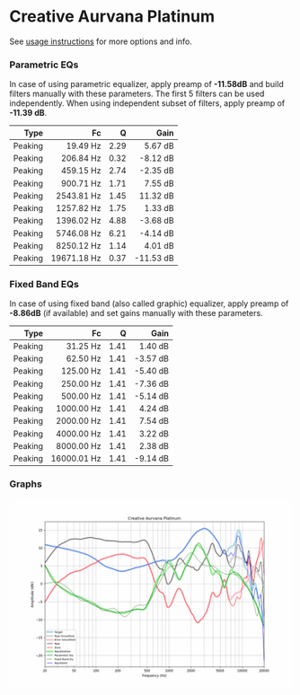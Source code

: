 # Creative Aurvana Platinum
See [usage instructions](https://github.com/jaakkopasanen/AutoEq#usage) for more options and info.

### Parametric EQs
In case of using parametric equalizer, apply preamp of **-11.58dB** and build filters manually
with these parameters. The first 5 filters can be used independently.
When using independent subset of filters, apply preamp of **-11.39 dB**.

| Type    | Fc          |    Q | Gain      |
|--------:|------------:|-----:|----------:|
| Peaking | 19.49 Hz    | 2.29 | 5.67 dB   |
| Peaking | 206.84 Hz   | 0.32 | -8.12 dB  |
| Peaking | 459.15 Hz   | 2.74 | -2.35 dB  |
| Peaking | 900.71 Hz   | 1.71 | 7.55 dB   |
| Peaking | 2543.81 Hz  | 1.45 | 11.32 dB  |
| Peaking | 1257.82 Hz  | 1.75 | 1.33 dB   |
| Peaking | 1396.02 Hz  | 4.88 | -3.68 dB  |
| Peaking | 5746.08 Hz  | 6.21 | -4.14 dB  |
| Peaking | 8250.12 Hz  | 1.14 | 4.01 dB   |
| Peaking | 19671.18 Hz | 0.37 | -11.53 dB |

### Fixed Band EQs
In case of using fixed band (also called graphic) equalizer, apply preamp of **-8.86dB**
(if available) and set gains manually with these parameters.

| Type    | Fc          |    Q | Gain     |
|--------:|------------:|-----:|---------:|
| Peaking | 31.25 Hz    | 1.41 | 1.40 dB  |
| Peaking | 62.50 Hz    | 1.41 | -3.57 dB |
| Peaking | 125.00 Hz   | 1.41 | -5.40 dB |
| Peaking | 250.00 Hz   | 1.41 | -7.36 dB |
| Peaking | 500.00 Hz   | 1.41 | -5.14 dB |
| Peaking | 1000.00 Hz  | 1.41 | 4.24 dB  |
| Peaking | 2000.00 Hz  | 1.41 | 7.54 dB  |
| Peaking | 4000.00 Hz  | 1.41 | 3.22 dB  |
| Peaking | 8000.00 Hz  | 1.41 | 2.38 dB  |
| Peaking | 16000.01 Hz | 1.41 | -9.14 dB |

### Graphs
![](./Creative%20Aurvana%20Platinum.png)